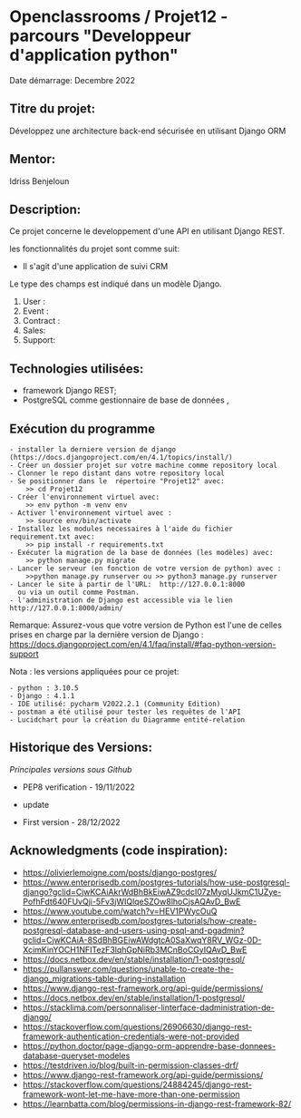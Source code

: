 # Openclassrooms / Projet12 - parcours "Developpeur d'application python"

Date démarrage: Decembre 2022 

## Titre du projet:  
Développez une architecture back-end sécurisée en utilisant Django ORM

## Mentor:
Idriss Benjeloun

## Description:   
Ce projet concerne le  developpement d'une API en utilisant Django REST.

les fonctionnalités du projet sont comme suit:

- Il s'agit d'une application de suivi CRM

Le type des champs est indiqué dans un modèle Django. 
1. User : 
3. Event : 
4. Contract : 
5. Sales: 
6. Support:

## Technologies utilisées:
- framework Django REST;
- PostgreSQL comme gestionnaire de base de données ,

 

## Exécution du programme
    - installer la derniere version de django (https://docs.djangoproject.com/en/4.1/topics/install/)
    - Créer un dossier projet sur votre machine comme repository local
    - Clonner le repo distant dans votre repository local
    - Se positionner dans le  répertoire "Projet12" avec:
        >> cd Projet12
    - Créer l'environnement virtuel avec:
        >> env python -m venv env
    - Activer l'environnement virtuel avec :
        >> source env/bin/activate
    - Installez les modules necessaires à l'aide du fichier requirement.txt avec:   
        >> pip install -r requirements.txt  
    - Exécuter la migration de la base de données (les modèles) avec: 
        >> python manage.py migrate
    - Lancer le serveur (en fonction de votre version de python) avec :
        >>python manage.py runserver ou >> python3 manage.py runserver
    - Lancer le site à partir de l'URL:  http://127.0.0.1:8000
      ou via un outil comme Postman.
    - l'administration de Django est accessible via le lien http://127.0.0.1:8000/admin/

Remarque: Assurez-vous que votre version de Python est l'une de celles prises 
en charge par la dernière version de Django :
https://docs.djangoproject.com/en/4.1/faq/install/#faq-python-version-support

Nota : les versions appliquées pour ce projet: 
    
    - python : 3.10.5
    - Django : 4.1.1
    - IDE utilisé: pycharm V2022.2.1 (Community Edition)
    - postman a été utilisé pour tester les requêtes de l'API
    - Lucidchart pour la création du Diagramme entité-relation

## Historique des Versions:    

 *Principales versions sous Github*

 - PEP8 verification - 19/11/2022
 - update

 - First version - 28/12/2022

## Acknowledgments (code inspiration): 
- https://olivierlemoigne.com/posts/django-postgres/
- https://www.enterprisedb.com/postgres-tutorials/how-use-postgresql-django?gclid=CjwKCAiAkrWdBhBkEiwAZ9cdcI07zMyqUJkmC1UZye-PofhFdt640FUvQji-5Fv3jWIQlqeSZOw8lhoCjsAQAvD_BwE
- https://www.youtube.com/watch?v=HEV1PWycOuQ
- https://www.enterprisedb.com/postgres-tutorials/how-create-postgresql-database-and-users-using-psql-and-pgadmin?gclid=CjwKCAiA-8SdBhBGEiwAWdgtcA0SaXwqY8RV_WGz-0D-XcimKinYOCH1NFITezF3lqhGpNiRb3MCnBoCGyIQAvD_BwE
- https://docs.netbox.dev/en/stable/installation/1-postgresql/
- https://pullanswer.com/questions/unable-to-create-the-django_migrations-table-during-installation
- https://www.django-rest-framework.org/api-guide/permissions/
- https://docs.netbox.dev/en/stable/installation/1-postgresql/
- https://stacklima.com/personnaliser-linterface-dadministration-de-django/
- https://stackoverflow.com/questions/26906630/django-rest-framework-authentication-credentials-were-not-provided
- https://python.doctor/page-django-orm-apprendre-base-donnees-database-queryset-modeles
- https://testdriven.io/blog/built-in-permission-classes-drf/
- https://www.django-rest-framework.org/api-guide/permissions/
- https://stackoverflow.com/questions/24884245/django-rest-framework-wont-let-me-have-more-than-one-permission
- https://learnbatta.com/blog/permissions-in-django-rest-framework-82/